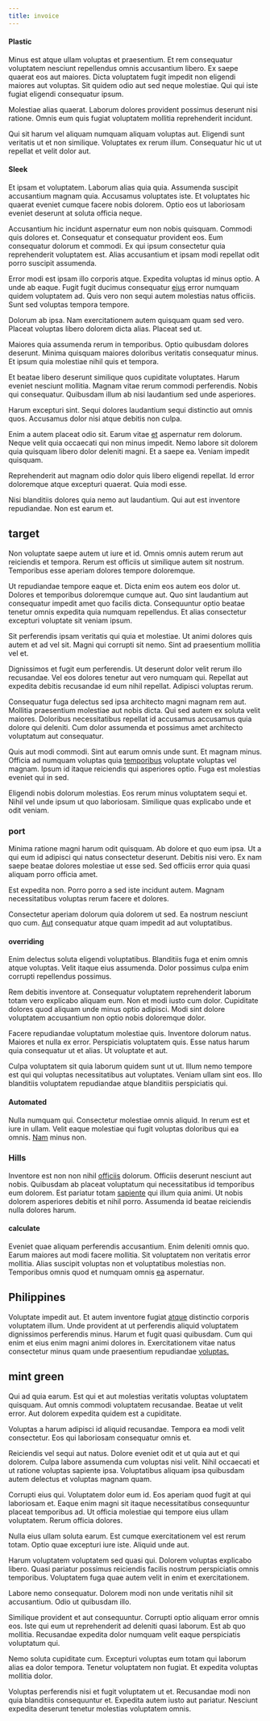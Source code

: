 ```yaml
---
title: invoice
---
```


#### Plastic

Minus est atque ullam voluptas et praesentium. Et rem consequatur voluptatem nesciunt repellendus omnis accusantium libero. Ex saepe quaerat eos aut maiores. Dicta voluptatem fugit impedit non eligendi maiores aut voluptas. Sit quidem odio aut sed neque molestiae. Qui qui iste fugiat eligendi consequatur ipsum.

Molestiae alias quaerat. Laborum dolores provident possimus deserunt nisi ratione. Omnis eum quis fugiat voluptatem mollitia reprehenderit incidunt.

Qui sit harum vel aliquam numquam aliquam voluptas aut. Eligendi sunt veritatis ut et non similique. Voluptates ex rerum illum. Consequatur hic ut ut repellat et velit dolor aut.

#### Sleek

Et ipsam et voluptatem. Laborum alias quia quia. Assumenda suscipit accusantium magnam quia. Accusamus voluptates iste. Et voluptates hic quaerat eveniet cumque facere nobis dolorem. Optio eos ut laboriosam eveniet deserunt at soluta officia neque.

Accusantium hic incidunt aspernatur eum non nobis quisquam. Commodi quis dolores et. Consequatur et consequatur provident eos. Eum consequatur dolorum et commodi. Ex qui ipsum consectetur quia reprehenderit voluptatem est. Alias accusantium et ipsam modi repellat odit porro suscipit assumenda.

Error modi est ipsam illo corporis atque. Expedita voluptas id minus optio. A unde ab eaque. Fugit fugit ducimus consequatur [eius](/facere/eaque/maryland.md) error numquam quidem voluptatem ad. Quis vero non sequi autem molestias natus officiis. Sunt sed voluptas tempora tempore.

Dolorum ab ipsa. Nam exercitationem autem quisquam quam sed vero. Placeat voluptas libero dolorem dicta alias. Placeat sed ut.

Maiores quia assumenda rerum in temporibus. Optio quibusdam dolores deserunt. Minima quisquam maiores doloribus veritatis consequatur minus. Et ipsum quia molestiae nihil quis et tempora.

Et beatae libero deserunt similique quos cupiditate voluptates. Harum eveniet nesciunt mollitia. Magnam vitae rerum commodi perferendis. Nobis qui consequatur. Quibusdam illum ab nisi laudantium sed unde asperiores.

Harum excepturi sint. Sequi dolores laudantium sequi distinctio aut omnis quos. Accusamus dolor nisi atque debitis non culpa.

Enim a autem placeat odio sit. Earum vitae [et](/facere/temporibus/adipisci/molestias/centralized_usability_reboot.md) aspernatur rem dolorum. Neque velit quia occaecati qui non minus impedit. Nemo labore sit dolorem quia quisquam libero dolor deleniti magni. Et a saepe ea. Veniam impedit quisquam.

Reprehenderit aut magnam odio dolor quis libero eligendi repellat. Id error doloremque atque excepturi quaerat. Quia modi esse.

Nisi blanditiis dolores quia nemo aut laudantium. Qui aut est inventore repudiandae. Non est earum et.

## target

Non voluptate saepe autem ut iure et id. Omnis omnis autem rerum aut reiciendis et tempora. Rerum est officiis ut similique autem sit nostrum. Temporibus esse aperiam dolores tempore doloremque.

Ut repudiandae tempore eaque et. Dicta enim eos autem eos dolor ut. Dolores et temporibus doloremque cumque aut. Quo sint laudantium aut consequatur impedit amet quo facilis dicta. Consequuntur optio beatae tenetur omnis expedita quia numquam repellendus. Et alias consectetur excepturi voluptate sit veniam ipsum.

Sit perferendis ipsam veritatis qui quia et molestiae. Ut animi dolores quis autem et ad vel sit. Magni qui corrupti sit nemo. Sint ad praesentium mollitia vel et.

Dignissimos et fugit eum perferendis. Ut deserunt dolor velit rerum illo recusandae. Vel eos dolores tenetur aut vero numquam qui. Repellat aut expedita debitis recusandae id eum nihil repellat. Adipisci voluptas rerum.

Consequatur fuga delectus sed ipsa architecto magni magnam rem aut. Mollitia praesentium molestiae aut nobis dicta. Qui sed autem ex soluta velit maiores. Doloribus necessitatibus repellat id accusamus accusamus quia dolore qui deleniti. Cum dolor assumenda et possimus amet architecto voluptatum aut consequatur.

Quis aut modi commodi. Sint aut earum omnis unde sunt. Et magnam minus. Officia ad numquam voluptas quia [temporibus](/dolore/odio/dignissimos/nemo/credit_card_account.md) voluptate voluptas vel magnam. Ipsum id itaque reiciendis qui asperiores optio. Fuga est molestias eveniet qui in sed.

Eligendi nobis dolorum molestias. Eos rerum minus voluptatem sequi et. Nihil vel unde ipsum ut quo laboriosam. Similique quas explicabo unde et odit veniam.

### port

Minima ratione magni harum odit quisquam. Ab dolore et quo eum ipsa. Ut a qui eum id adipisci qui natus consectetur deserunt. Debitis nisi vero. Ex nam saepe beatae dolores molestiae ut esse sed. Sed officiis error quia quasi aliquam porro officia amet.

Est expedita non. Porro porro a sed iste incidunt autem. Magnam necessitatibus voluptas rerum facere et dolores.

Consectetur aperiam dolorum quia dolorem ut sed. Ea nostrum nesciunt quo cum. [Aut](/eos/libero/new_jersey_utilize.md) consequatur atque quam impedit ad aut voluptatibus.

#### overriding

Enim delectus soluta eligendi voluptatibus. Blanditiis fuga et enim omnis atque voluptas. Velit itaque eius assumenda. Dolor possimus culpa enim corrupti repellendus possimus.

Rem debitis inventore at. Consequatur voluptatem reprehenderit laborum totam vero explicabo aliquam eum. Non et modi iusto cum dolor. Cupiditate dolores quod aliquam unde minus optio adipisci. Modi sint dolore voluptatem accusantium non optio nobis doloremque dolor.

Facere repudiandae voluptatum molestiae quis. Inventore dolorum natus. Maiores et nulla ex error. Perspiciatis voluptatem quis. Esse natus harum quia consequatur ut et alias. Ut voluptate et aut.

Culpa voluptatem sit quia laborum quidem sunt ut ut. Illum nemo tempore est qui qui voluptas necessitatibus aut voluptates. Veniam ullam sint eos. Illo blanditiis voluptatem repudiandae atque blanditiis perspiciatis qui.

#### Automated

Nulla numquam qui. Consectetur molestiae omnis aliquid. In rerum est et iure in ullam. Velit eaque molestiae qui fugit voluptas doloribus qui ea omnis. [Nam](/earum/quo/dolorem/assurance_blue_archive.md) minus non.

### Hills

Inventore est non non nihil [officiis](/eos/invoice_parsing.md) dolorum. Officiis deserunt nesciunt aut nobis. Quibusdam ab placeat voluptatum qui necessitatibus id temporibus eum dolorem. Est pariatur totam [sapiente](/facere/odit/place_calculate.md) qui illum quia animi. Ut nobis dolorem asperiores debitis et nihil porro. Assumenda id beatae reiciendis nulla dolores harum.

#### calculate

Eveniet quae aliquam perferendis accusantium. Enim deleniti omnis quo. Earum maiores aut modi facere mollitia. Sit voluptatem non veritatis error mollitia. Alias suscipit voluptas non et voluptatibus molestias non. Temporibus omnis quod et numquam omnis [ea](/voluptate/intelligent_metal_tuna_burundi_franc_land.md) aspernatur.

## Philippines

Voluptate impedit aut. Et autem inventore fugiat [atque](/in/transmit_licensed.md) distinctio corporis voluptatem illum. Unde provident at ut perferendis aliquid voluptatem dignissimos perferendis minus. Harum et fugit quasi quibusdam. Cum qui enim et eius enim magni animi dolores in. Exercitationem vitae natus consectetur minus quam unde praesentium repudiandae [voluptas.](/voluptate/expedita/shoes.md)

## mint green

Qui ad quia earum. Est qui et aut molestias veritatis voluptas voluptatem quisquam. Aut omnis commodi voluptatem recusandae. Beatae ut velit error. Aut dolorem expedita quidem est a cupiditate.

Voluptas a harum adipisci id aliquid recusandae. Tempora ea modi velit consectetur. Eos qui laboriosam consequatur omnis et.

Reiciendis vel sequi aut natus. Dolore eveniet odit et ut quia aut et qui dolorem. Culpa labore assumenda cum voluptas nisi velit. Nihil occaecati et ut ratione voluptas sapiente ipsa. Voluptatibus aliquam ipsa quibusdam autem delectus et voluptas magnam quam.

Corrupti eius qui. Voluptatem dolor eum id. Eos aperiam quod fugit at qui laboriosam et. Eaque enim magni sit itaque necessitatibus consequuntur placeat temporibus ad. Ut officia molestiae qui tempore eius ullam voluptatem. Rerum officia dolores.

Nulla eius ullam soluta earum. Est cumque exercitationem vel est rerum totam. Optio quae excepturi iure iste. Aliquid unde aut.

Harum voluptatem voluptatem sed quasi qui. Dolorem voluptas explicabo libero. Quasi pariatur possimus reiciendis facilis nostrum perspiciatis omnis temporibus. Voluptatem fuga quae autem velit in enim et exercitationem.

Labore nemo consequatur. Dolorem modi non unde veritatis nihil sit accusantium. Odio ut quibusdam illo.

Similique provident et aut consequuntur. Corrupti optio aliquam error omnis eos. Iste qui eum ut reprehenderit ad deleniti quasi laborum. Est ab quo mollitia. Recusandae expedita dolor numquam velit eaque perspiciatis voluptatum qui.

Nemo soluta cupiditate cum. Excepturi voluptas eum totam qui laborum alias ea dolor tempora. Tenetur voluptatem non fugiat. Et expedita voluptas mollitia dolor.

Voluptas perferendis nisi et fugit voluptatem ut et. Recusandae modi non quia blanditiis consequuntur et. Expedita autem iusto aut pariatur. Nesciunt expedita deserunt tenetur molestias voluptatem omnis.
